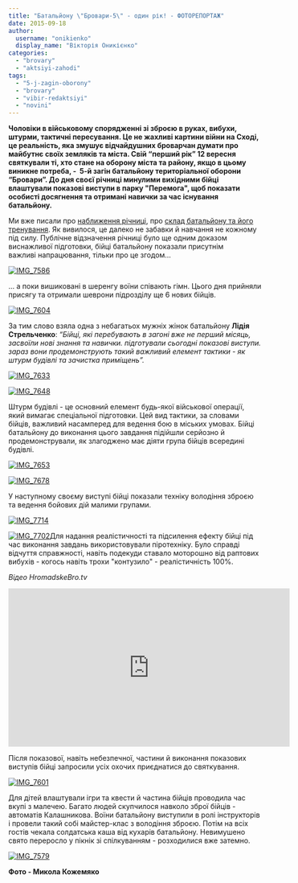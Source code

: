 ```yaml
---
title: "Батальйону \"Бровари-5\" - один рік! - ФОТОРЕПОРТАЖ"
date: 2015-09-18
author: 
  username: "onikienko"
  display_name: "Вікторія Оникієнко"
categories: 
  - "brovary"
  - "aktsiyi-zahodi"
tags: 
  - "5-j-zagin-oborony"
  - "brovary"
  - "vibir-redaktsiyi"
  - "novini"
---
```


**Чоловіки в військовому спорядженні зі зброєю в руках, вибухи, штурми, тактичні пересування. Це не жахливі картини війни на Сході, це реальність, яка змушує відчайдушних броварчан думати про майбутнє своїх земляків та міста. Свій “перший рік” 12 вересня святкували ті, хто стане на оборону міста та району, якщо в цьому виникне потреба, -  5-й загін батальйону територіальної оборони “Бровари”. До дня своєї річниці минулими вихідними бійці влаштували показові виступи в парку "Перемога", щоб показати особисті досягнення та отримані навички за час існування батальйону.**

Ми вже писали про [наближення річниці](https://mpz.brovary.org/anons-zavtra-5-yj-zagin-teroborony-pokazovo-svyatkuvatyme-svoyu-pershu-richnytsyu/), про [склад батальйону та його тренування](https://mpz.brovary.org/buty-na-svoyemu-mistsi-shho-roblyat-bijtsi-brovarskogo-zagonu-oborony-j-ohorony-uzhe-majzhe-rik/). Як вивилося, це далеко не забавки й навчання не кожному під силу. Публічне відзначення річниці було ще одним доказом виснажливої підготовки, бійці батальйону показали присутнім важливі напрацювання, тільки про це згодом…

[![IMG_7586](https://mpz.brovary.org/wp-content/uploads/2015/09/IMG_7586.jpg)](https://mpz.brovary.org/wp-content/uploads/2015/09/IMG_7586.jpg)

... а поки вишиковані в шеренгу воїни співають гімн. Цього дня прийняли присягу та отримали шеврони підрозділу ще 6 нових бійців.

[![IMG_7604](https://mpz.brovary.org/wp-content/uploads/2015/09/IMG_7604.jpg)](https://mpz.brovary.org/wp-content/uploads/2015/09/IMG_7604.jpg)

За тим слово взяла одна з небагатьох мужніх жінок батальйону **Лідія Стрельченко**: _“Бійці, які перебувають в загоні вже не перший місяць, засвоїли нові знання та навички. підготували сьогодні показові виступи. зараз вони продемонструють такий важливий елемент тактики - як штурм будівлі та зачистка приміщень”._  

[![IMG_7633](https://mpz.brovary.org/wp-content/uploads/2015/09/IMG_7633.jpg)](https://mpz.brovary.org/wp-content/uploads/2015/09/IMG_7633.jpg)

[![IMG_7648](https://mpz.brovary.org/wp-content/uploads/2015/09/IMG_7648.jpg)](https://mpz.brovary.org/wp-content/uploads/2015/09/IMG_7648.jpg)

Штурм будівлі - це основний елемент будь-якої військової операції, який вимагає спеціальної підготовки. Цей вид тактики, за словами бійців, важливий насамперед для ведення бою в міських умовах. Бійці батальйону до виконання цього завдання підійшли серйозно й продемонстрували, як злагоджено має діяти група бійців всередині будівлі.

[![IMG_7653](https://mpz.brovary.org/wp-content/uploads/2015/09/IMG_7653.jpg)](https://mpz.brovary.org/wp-content/uploads/2015/09/IMG_7653.jpg)

[![IMG_7678](https://mpz.brovary.org/wp-content/uploads/2015/09/IMG_7678.jpg)](https://mpz.brovary.org/wp-content/uploads/2015/09/IMG_7678.jpg)

У наступному своєму виступі бійці показали техніку володіння зброєю та ведення бойових дій малими групами. 

[![IMG_7714](https://mpz.brovary.org/wp-content/uploads/2015/09/IMG_7714.jpg)](https://mpz.brovary.org/wp-content/uploads/2015/09/IMG_7714.jpg)

[![IMG_7702](https://mpz.brovary.org/wp-content/uploads/2015/09/IMG_7702.jpg)](https://mpz.brovary.org/wp-content/uploads/2015/09/IMG_7702.jpg)Для надання реалістичності та підсилення ефекту бійці під час виконання завдань використовували піротехніку. Було справді відчуття справжності, навіть подекуди ставало моторошно від раптових вибухів - когось навіть трохи "контузило" - реалістичність 100%.

_Відео HromadskeBro.tv_

<iframe src="https://www.youtube.com/embed/CXsB4lqu2ns" width="560" height="315" frameborder="0" allowfullscreen="allowfullscreen"></iframe>

Після показової, навіть небезпечної, частини й виконання показових виступів бійці запросили усіх охочих приєднатися до святкування.

[![IMG_7601](https://mpz.brovary.org/wp-content/uploads/2015/09/IMG_7601.jpg)](https://mpz.brovary.org/wp-content/uploads/2015/09/IMG_7601.jpg)

Для дітей влаштували ігри та квести й частина бійців проводила час вкупі з малечею. Багато людей скупчилося навколо зброї бійців - автоматів Калашникова. Воїни батальйону виступили в ролі інструкторів і провели такий собі майстер-клас з володіння зброєю. Потім на всіх гостів чекала солдатська каша від кухарів батальйону. Невимушено свято переросло у пікнік зі спілкуванням - розходилися вже затемно.

[![IMG_7579](https://mpz.brovary.org/wp-content/uploads/2015/09/IMG_7579.jpg)](https://mpz.brovary.org/wp-content/uploads/2015/09/IMG_7579.jpg)

**Фото - Микола Кожемяко**
